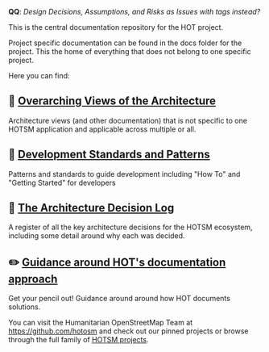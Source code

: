 **QQ**: *Design Decisions, Assumptions, and Risks as Issues with tags instead?*

This is the central documentation repository for the HOT project.

Project specific documentation can be found in the docs folder for the project. This the home of everything that does not belong to one specific project.

Here you can find:

## :star2: [Overarching Views of the Architecture](overarching-architecture)
Architecture views (and other documentation) that is not specific to one HOTSM application and applicable across multiple or all.

## :seedling: [Development Standards and Patterns](standards) 
Patterns and standards to guide development including "How To" and "Getting Started" for developers

## :notebook_with_decorative_cover: [The Architecture Decision Log](decisions)
A register of all the key architecture decisions for the HOTSM ecosystem, including some detail around why each was decided.

## :pencil2: [Guidance around HOT's documentation approach](https://github.com/hotosm/techdoc/wiki)
Get your pencil out! Guidance around around how HOT documents solutions.

You can visit the Humanitarian OpenStreetMap Team at https://github.com/hotosm and check out our pinned projects or browse through the full family of [HOTSM projects](https://github.com/orgs/hotosm/repositories).
